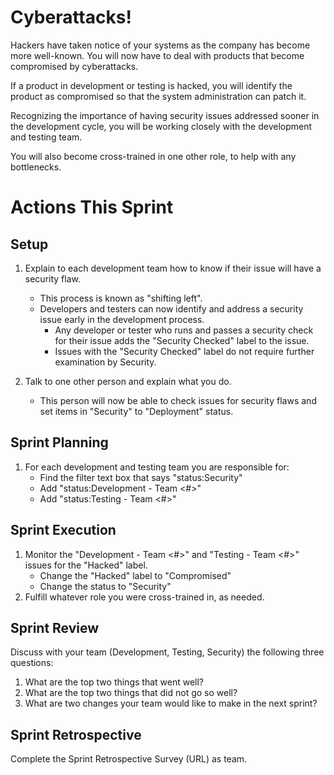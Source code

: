 # Cyberattacks!
Hackers have taken notice of your systems as the company has become more well-known. You will now have to deal with products that become compromised by cyberattacks.

If a product in development or testing is hacked, you will identify the product as compromised so that the system administration can patch it.

Recognizing the importance of having security issues addressed sooner in the development cycle, you will be working closely with the development and testing team.

You will also become cross-trained in one other role, to help with any bottlenecks.

# Actions This Sprint
## Setup
1. Explain to each development team how to know if their issue will have a security flaw.
    - This process is known as "shifting left".
    - Developers and testers can now identify and address a security issue early in the development process.
         - Any developer or tester who runs and passes a security check for their issue adds the "Security Checked" label to the issue.
         - Issues with the "Security Checked" label do not require further examination by Security.    
        
1. Talk to one other person and explain what you do.
   - This person will now be able to check issues for security flaws and set items in "Security" to "Deployment" status.

## Sprint Planning
1. For each development and testing team you are responsible for:
   - Find the filter text box that says "status:Security"
   - Add "status:Development - Team <#>"
   - Add "status:Testing - Team <#>"

## Sprint Execution
1. Monitor the "Development - Team <#>" and "Testing - Team <#>" issues for the "Hacked" label.
    - Change the "Hacked" label to "Compromised"
    - Change the status to "Security"
1. Fulfill whatever role you were cross-trained in, as needed. 

## Sprint Review
Discuss with your team (Development, Testing, Security) the following three questions:
1. What are the top two things that went well?
1. What are the top two things that did not go so well?
1. What are two changes your team would like to make in the next sprint?

## Sprint Retrospective
Complete the Sprint Retrospective Survey (URL) as team.
